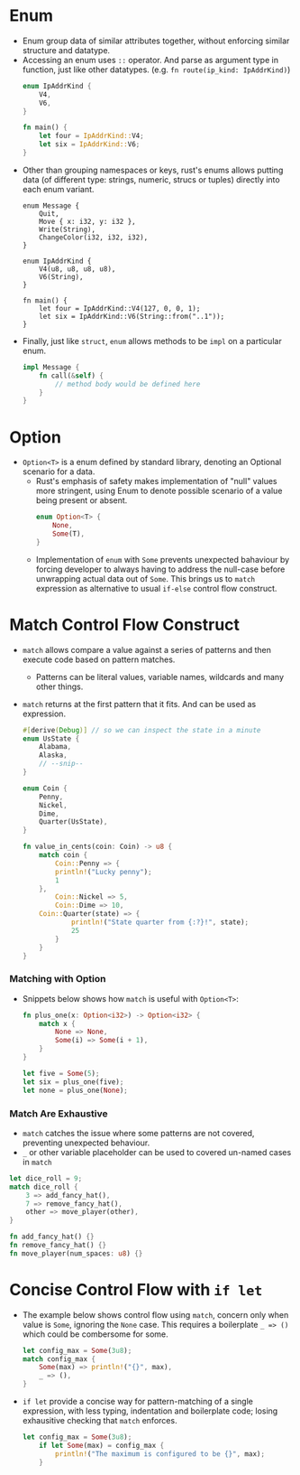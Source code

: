 # Enum

- Enum group data of similar attributes together, without enforcing similar
  structure and datatype.
- Accessing an enum uses `::` operator. And parse as argument type in function, just like other datatypes. (e.g. `fn route(ip_kind: IpAddrKind)`)
	```rust
	enum IpAddrKind {
		V4,
		V6,
	}

	fn main() {
		let four = IpAddrKind::V4;
		let six = IpAddrKind::V6;
	}
	```
- Other than grouping namespaces or keys, rust's enums allows putting data (of different type: strings, numeric, strucs or tuples) directly into each enum variant.
	```
	enum Message {
	    Quit,
	    Move { x: i32, y: i32 },
	    Write(String),
	    ChangeColor(i32, i32, i32),
	}

	enum IpAddrKind {
		V4(u8, u8, u8, u8),
		V6(String),
	}

	fn main() {
		let four = IpAddrKind::V4(127, 0, 0, 1);
		let six = IpAddrKind::V6(String::from("..1"));
	}
	```
- Finally, just like `struct`, `enum` allows methods to be `impl` on a particular enum.
	```rust
	impl Message {
	    fn call(&self) {
	        // method body would be defined here
	    }
	}
	```

# Option<T>

- `Option<T>` is a enum defined by standard library, denoting an Optional scenario for a data.
	- Rust's emphasis of safety makes implementation of "null" values more stringent, using Enum to denote possible scenario of a value being present or absent.
		```rust
		enum Option<T> {
			None,
			Some(T),
		}
		```
	- Implementation of `enum` with `Some` prevents unexpected bahaviour by forcing developer to always having to address the null-case before unwrapping actual data out of `Some`. This brings us to `match` expression as alternative to usual `if-else` control flow construct.

# Match Control Flow Construct

- `match` allows compare a value against a series of patterns and then execute code based on pattern matches.
	- Patterns can be literal values, variable names, wildcards and many other things.
- `match` returns at the first pattern that it fits. And can be used as expression.
	
	```rust
	#[derive(Debug)] // so we can inspect the state in a minute
	enum UsState {
	    Alabama,
	    Alaska,
	    // --snip--
	}
	
	enum Coin {
	    Penny,
	    Nickel,
	    Dime,
	    Quarter(UsState),
	}
	
	fn value_in_cents(coin: Coin) -> u8 {
	    match coin {
	        Coin::Penny => {
			println!("Lucky penny");
			1
		},
	        Coin::Nickel => 5,
	        Coin::Dime => 10,
		Coin::Quarter(state) => {
        	    println!("State quarter from {:?}!", state);
        	    25
        	}
	    }
	}
	```

### Matching with Option<T>

- Snippets below shows how `match` is useful with `Option<T>`:
    ```rust
    fn plus_one(x: Option<i32>) -> Option<i32> {
        match x {
            None => None,
            Some(i) => Some(i + 1), 
        }
    }

    let five = Some(5);
    let six = plus_one(five);
    let none = plus_one(None);
    ```
### Match Are Exhaustive

- `match` catches the issue where some patterns are not covered, preventing unexpected behaviour.
- `_` or other variable placeholder can be used to covered un-named cases in `match`

```rust
let dice_roll = 9;
match dice_roll {
    3 => add_fancy_hat(),
    7 => remove_fancy_hat(),
    other => move_player(other),
}

fn add_fancy_hat() {}
fn remove_fancy_hat() {}
fn move_player(num_spaces: u8) {}
```

# Concise Control Flow with `if let`

- The example below shows control flow using `match`, concern only when value is `Some`, ignoring the `None` case. This requires a boilerplate `_ => ()` which could be combersome for some.
	```rust
	let config_max = Some(3u8);
	match config_max {
		Some(max) => println!("{}", max),
		_ => (),
	}
	```

- `if let` provide a concise way for pattern-matching of a single expression, with less typing, indentation and boilerplate code; losing exhausitive checking that `match` enforces.
	```rust
	let config_max = Some(3u8);
    	if let Some(max) = config_max {
    	    println!("The maximum is configured to be {}", max);
    	}
	```

